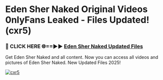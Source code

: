 # Eden Sher Naked Original Videos 0nlyFans Leaked - Files Updated! (cxr5)

<h3>🔴 CLICK HERE 🌐==►► <a href="https://tinyurl.com/yckcrads" rel="nofollow">Eden Sher Naked Updated Files</a></h3>

Get Eden Sher Naked and all content. Now you can access all videos and pictures of Eden Sher Naked. New Updated Files 2025!

[![cxr5](https://i.imgur.com/hpKpOFt.gif)](https://tinyurl.com/yckcrads)

